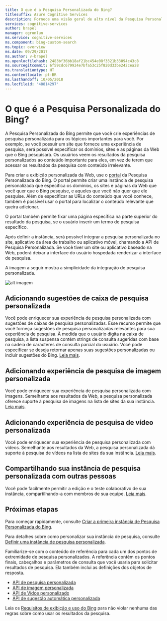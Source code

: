 ```yaml
---
title: O que é a Pesquisa Personalizada do Bing?
titlesuffix: Azure Cognitive Services
description: Fornece uma visão geral de alto nível da Pesquisa Personalizada do Bing.
services: cognitive-services
author: brapel
manager: cgronlun
ms.service: cognitive-services
ms.component: bing-custom-search
ms.topic: overview
ms.date: 09/29/2017
ms.author: v-brapel
ms.openlocfilehash: 2483bf36bb18af21bc454e08f3321b33094c43c8
ms.sourcegitcommit: 6f59cdc679924e7bfa53c25f820d33be242cea28
ms.translationtype: HT
ms.contentlocale: pt-BR
ms.lasthandoff: 10/05/2018
ms.locfileid: "48814297"
---
```

# <a name="what-is-bing-custom-search"></a>O que é a Pesquisa Personalizada do Bing?

A Pesquisa Personalizada do Bing permite que você crie experiências de pesquisa personalizada para os tópicos importantes para você. Por exemplo, se você possuir um site que fornece uma experiência de pesquisa, será possível especificar os domínios, sites e as páginas da Web que o Bing pesquisará. Os usuários veem os resultados da pesquisa personalizados ao conteúdo importante para eles, em vez de terem que acessar os resultados da pesquisa com conteúdo irrelevante.

Para criar a exibição personalizada da Web, use o [portal](https://customsearch.ai) da Pesquisa Personalizada do Bing. O portal permite criar uma instância de pesquisa personalizada que especifica os domínios, os sites e páginas da Web que você quer que o Bing pesquise, e aqueles que você não quer que ele pesquise. Além de especificar as URLs do conteúdo que você conhece, também é possível usar o portal para localizar o conteúdo relevante que queira adicionar.

O portal também permite fixar uma página específica na parte superior do resultado da pesquisa, se o usuário inserir um termo de pesquisa específico. 

Após definir a instância, será possível integrar a pesquisa personalizada no site, aplicativo da área de trabalho ou aplicativo móvel, chamando a API de Pesquisa Personalizada. Se você tiver um site ou aplicativo baseado na Web, poderá deixar a interface do usuário hospedada renderizar a interface de pesquisa.

A imagem a seguir mostra a simplicidade da integração de pesquisa personalizada.

![alt imagem](./media/bcs-overview.png "Como funciona a Pesquisa Personalizada do Bing.")

## <a name="adding-custom-search-box-suggestions"></a>Adicionando sugestões de caixa de pesquisa personalizada

Você pode enriquecer sua experiência de pesquisa personalizada com sugestões de caixas de pesquisa personalizadas. Esse recurso permite que você forneça sugestões de pesquisa personalizadas relevantes para sua experiência de pesquisa. À medida que o usuário digita na caixa de pesquisa, a lista suspensa contém strings de consulta sugeridas com base na cadeia de caracteres de consulta parcial do usuário. Você pode especificar se deseja retornar apenas suas sugestões personalizadas ou incluir sugestões do Bing. [Leia mais](define-custom-suggestions.md).

## <a name="adding-custom-image-search-experience"></a>Adicionando experiência de pesquisa de imagem personalizada

Você pode enriquecer sua experiência de pesquisa personalizada com imagens. Semelhante aos resultados da Web, a pesquisa personalizada oferece suporte à pesquisa de imagens na lista de sites da sua instância. [Leia mais](get-images-from-instance.md).

## <a name="adding-custom-video-search-experience"></a>Adicionando experiência de pesquisa de vídeo personalizada

Você pode enriquecer sua experiência de pesquisa personalizada com vídeos. Semelhante aos resultados da Web, a pesquisa personalizada dá suporte à pesquisa de vídeos na lista de sites da sua instância. [Leia mais](get-videos-from-instance.md).

## <a name="sharing-your-custom-search-instance-with-others"></a>Compartilhando sua instância de pesquisa personalizada com outras pessoas

Você pode facilmente permitir a edição e o teste colaborativo de sua instância, compartilhando-a com membros de sua equipe. [Leia mais](share-your-custom-search.md).

## <a name="next-steps"></a>Próximas etapas

Para começar rapidamente, consulte [Criar a primeira instância de Pesquisa Personalizada do Bing](quick-start.md).

Para detalhes sobre como personalizar sua instância de pesquisa, consulte [Definir uma instância de pesquisa personalizada](define-your-custom-view.md).

Familiarize-se com o conteúdo de referência para cada um dos pontos de extremidade de pesquisa personalizados. A referência contém os pontos finais, cabeçalhos e parâmetros de consulta que você usaria para solicitar resultados de pesquisa. Ela também inclui as definições dos objetos de resposta.

- [API de pesquisa personalizada](https://docs.microsoft.com/rest/api/cognitiveservices/bing-custom-search-api-v7-reference)
- [API de imagem personalizada](https://docs.microsoft.com/rest/api/cognitiveservices/bing-custom-images-api-v7-reference)
- [API de Vidoe personalizado](https://docs.microsoft.com/rest/api/cognitiveservices/bing-custom-videos-api-v7-reference)
- [API de sugestão automática personalizada](https://docs.microsoft.com/rest/api/cognitiveservices/bing-custom-autosuggest-api-v7-reference)


Leia os [Requisitos de exibição e uso do Bing](./use-and-display-requirements.md) para não violar nenhuma das regras sobre como usar os resultados da pesquisa.